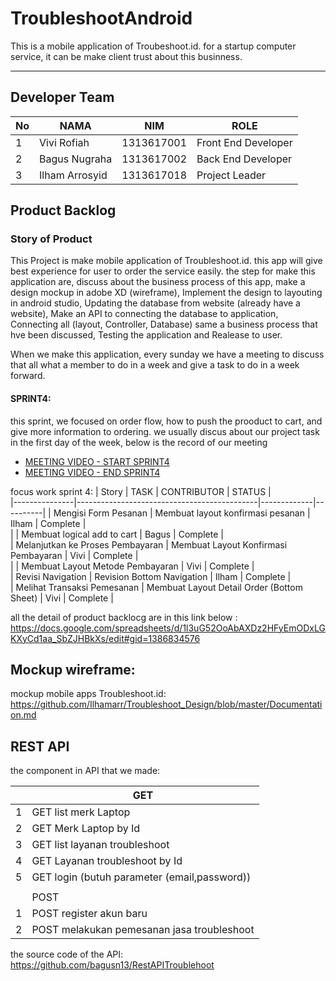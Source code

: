 # TroubleshootAndroid
This is a mobile application of Troubeshoot.id.
for a startup computer service, it can be make client trust about this businness.

<hr>

## Developer Team
| No | NAMA           | NIM        | ROLE                |
|----|----------------|------------|---------------------|
| 1  | Vivi Rofiah    | 1313617001 | Front End Developer |
| 2  | Bagus Nugraha  | 1313617002 | Back End Developer  |
| 3  | Ilham Arrosyid | 1313617018 | Project Leader        |



## Product Backlog


### Story of Product

This Project is make mobile application of Troubleshoot.id. this app will give best experience for user to order the service easily. the step for make this application are, discuss about the business process of this app, make a design mockup in adobe XD (wireframe), Implement the design to layouting in android studio, Updating the database from website (already have a website), Make an API to connecting the database to application, Connecting all (layout, Controller, Database) same a business process that hve been discussed, Testing the application and Realease to user.

When we make this application, every sunday we have a meeting to discuss that all what a member to do in a week and give a task to do in a week forward.


#### SPRINT4:
this sprint, we focused on order flow, how to push the prooduct to cart, and give more information to ordering.
we usually discus about our project task in the first day of the week, below is the record of our meeting <br>
* [MEETING VIDEO - START SPRINT4](https://youtu.be/TZcxWRS6IcQ) 
* [MEETING VIDEO - END SPRINT4](https://youtu.be/NHC1xL2pDXM)

focus work sprint 4:
| Story         | TASK                                        | CONTRIBUTOR | STATUS   |   
|---------------|---------------------------------------------|-------------|----------|
| Mengisi Form Pesanan | Membuat layout konfirmasi pesanan                              | Ilham       | Complete |   
|               | Membuat logical add to cart                                 | Bagus       | Complete |   
| Melanjutkan ke Proses Pembayaran              | Membuat Layout Konfirmasi Pembayaran                            | Vivi      | Complete |   
|               | Membuat Layout Metode Pembayaran                  | Vivi      | Complete   |    
| Revisi Navigation              | Revision Bottom Navigation                  | Ilham       | Complete |   
| Melihat Transaksi Pemesanan     | Membuat Layout Detail Order \(Bottom Sheet\) | Vivi        | Complete | 






all the detail of product backlocg are in this link below : <br>
https://docs.google.com/spreadsheets/d/1l3uG52OoAbAXDz2HFyEmODxLGKXyCd1aa_SbZJHBkXs/edit#gid=1386834576



## Mockup wireframe:
mockup mobile apps Troubleshoot.id:<br>
https://github.com/Ilhamarr/Troubleshoot_Design/blob/master/Documentation.md


## REST API
the component in API that we made: 

|   | GET                                          |
|---|----------------------------------------------|
| 1 | GET list merk Laptop                         |
| 2 | GET Merk Laptop by Id                        |
| 3 | GET list layanan troubleshoot                |
| 4 | GET Layanan troubleshoot by Id               |
| 5 | GET login (butuh parameter (email,password)) |
|   |                                              |
|   | POST                                         |
| 1 | POST register akun baru                      |
| 2 | POST melakukan pemesanan jasa troubleshoot   |

the source code of the API:
https://github.com/bagusn13/RestAPITroublehoot
